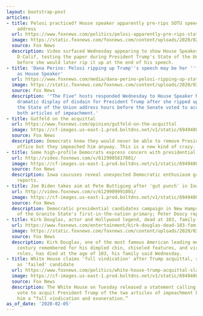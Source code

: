 ```yaml
---
layout: bootstrap-post
articles:
- title: Pelosi practiced? House speaker apparently pre-rips SOTU speech during Trump
    address
  url: https://www.foxnews.com/politics/pelosi-apparently-pre-rips-state-of-union-speech-during-trump-address
  image: https://static.foxnews.com/foxnews.com/content/uploads/2020/02/Pelosi-at-9-49-pm.jpg
  source: Fox News
  description: Video surfaced Wednesday appearing to show House Speaker Nancy Pelosi,
    D-Calif, testing the paper during President Trump's State of the Union address
    before she would later rip it up at the end of his speech.
- title: 'Dana Perino: Pelosi ripping up Trump''s speech may be her ''final act''
    as House Speaker'
  url: https://www.foxnews.com/media/dana-perino-pelosi-ripping-up-state-of-the-union
  image: https://static.foxnews.com/foxnews.com/content/uploads/2020/02/Pelosi-Speech-Rip-Perino-Getty-FOX.jpg
  source: Fox News
  description: '"The Five" hosts responded Wednesday to House Speaker Nancy Pelosi''s
    dramatic display of disdain for President Trump after she ripped up her copy of
    the State of the Union address hours before the Senate voted to acquit him of
    both articles of impeachment.'
- title: Gutfeld on the acquittal
  url: https://www.foxnews.com/opinion/gutfeld-on-the-acquittal
  image: https://cf-images.us-east-1.prod.boltdns.net/v1/static/694940094001/83a31328-e410-4432-a37f-e1d197ba7f63/e0ebc1ac-e7bc-4dbd-a870-c4f969a0af9a/1280x720/match/image.jpg
  source: Fox News
  description: Democrats knew they would never be able to remove President Trump from
    office but they impeached him anyway. This is a new kind of crazy.
- title: Some high-profile Democrats express concern with presidential field
  url: http://video.foxnews.com/v/6129905817001/
  image: https://cf-images.us-east-1.prod.boltdns.net/v1/static/694940094001/9f7ab44e-84fe-402f-b3a2-0aa783e7fbc8/c5c6b154-ae22-4e08-9dd7-62a01accd0db/1280x720/match/image.jpg
  source: Fox News
  description: Iowa caucuses reveal unexpected Democratic enthusiasm gap; Doug McKelway
    reports.
- title: Joe Biden takes aim at Pete Buttigieg after 'gut punch' in Iowa
  url: http://video.foxnews.com/v/6129909991001/
  image: https://cf-images.us-east-1.prod.boltdns.net/v1/static/694940094001/756068e8-6662-466b-9d38-903bb5c53e8e/24aa049b-69ad-4d84-8add-9faff3baa3eb/1280x720/match/image.jpg
  source: Fox News
  description: Democratic presidential candidates campaign in New Hampshire ahead
    of the Granite State's first-in-the-nation primary; Peter Doocy reports from Manchester.
- title: Kirk Douglas, actor and Hollywood legend, dead at 103, family says
  url: https://www.foxnews.com/entertainment/kirk-douglas-dead-103-family
  image: https://static.foxnews.com/foxnews.com/content/uploads/2020/02/GettyImages-57633079.jpg
  source: Fox News
  description: Kirk Douglas, one of the most famous American leading men of the mid-20th
    century remembered for his dimpled chin, chiseled features, and virile Hollywood
    roles, has died at the age of 103, his family said Wednesday.
- title: White House claims 'full vindication' after Trump acquittal, slams Romney
    as 'failed' candidate
  url: https://www.foxnews.com/politics/white-house-trump-acquittal-slams-romney
  image: https://cf-images.us-east-1.prod.boltdns.net/v1/static/694940094001/80f35a49-7ac8-470b-8ea8-3f1058b04d9e/7a4c0cd4-7e3c-4cf9-b01d-0f8a44eff9c0/1280x720/match/image.jpg
  source: Fox News
  description: The White House on Tuesday released a statement calling the Senate’s
    vote to acquit President Trump of the two articles of impeachment brought against
    him a “full vindication and exoneration.”
as_of_date: '2020-02-05'
---
```



